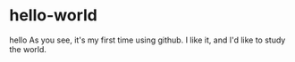 # hello-world
hello
As you see, it's my first time using github.
I like it, and I'd like to study the world.

